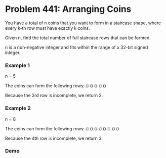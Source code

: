 # Problem 441: Arranging Coins

You have a total of n coins that you want to form in a staircase shape, where every k-th row must have exactly k coins.

Given n, find the total number of full staircase rows that can be formed.

n is a non-negative integer and fits within the range of a 32-bit signed integer.

### Example 1

n = 5

The coins can form the following rows:
¤
¤ ¤
¤ ¤

Because the 3rd row is incomplete, we return 2.

### Example 2

n = 8

The coins can form the following rows:
¤
¤ ¤
¤ ¤ ¤
¤ ¤

Because the 4th row is incomplete, we return 3.

### Demo
